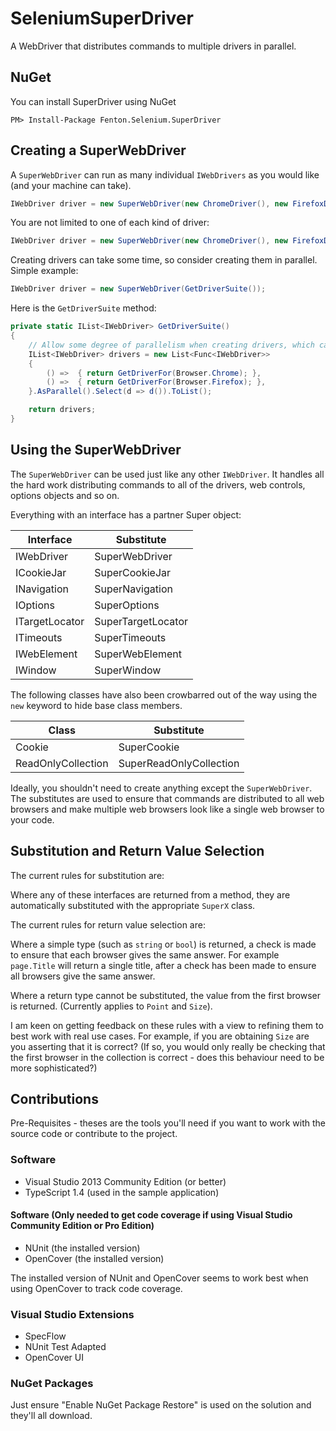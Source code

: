 # SeleniumSuperDriver
A WebDriver that distributes commands to multiple drivers in parallel.

## NuGet

You can install SuperDriver using NuGet

```
PM> Install-Package Fenton.Selenium.SuperDriver 
```

## Creating a SuperWebDriver

A ```SuperWebDriver``` can run as many individual ```IWebDrivers``` as you would like (and your machine can take).

```csharp
IWebDriver driver = new SuperWebDriver(new ChromeDriver(), new FirefoxDriver());
```

You are not limited to one of each kind of driver:

```csharp
IWebDriver driver = new SuperWebDriver(new ChromeDriver(), new FirefoxDriver(), new FirefoxDriver());
```

Creating drivers can take some time, so consider creating them in parallel. Simple example:

```csharp
IWebDriver driver = new SuperWebDriver(GetDriverSuite());
```

Here is the ```GetDriverSuite``` method:

```csharp
private static IList<IWebDriver> GetDriverSuite()
{
    // Allow some degree of parallelism when creating drivers, which can be slow
    IList<IWebDriver> drivers = new List<Func<IWebDriver>>
    {
        () =>  { return GetDriverFor(Browser.Chrome); },
        () =>  { return GetDriverFor(Browser.Firefox); },
    }.AsParallel().Select(d => d()).ToList();

    return drivers;
}
```

## Using the SuperWebDriver

The ```SuperWebDriver``` can be used just like any other ```IWebDriver```. It handles all the hard work distributing commands to all of the drivers, web controls, options objects and so on.

Everything with an interface has a partner Super object:

| Interface      | Substitute         |
|----------------|--------------------|
| IWebDriver     | SuperWebDriver     |
| ICookieJar     | SuperCookieJar     |
| INavigation    | SuperNavigation    |
| IOptions       | SuperOptions       |
| ITargetLocator | SuperTargetLocator |
| ITimeouts      | SuperTimeouts      |
| IWebElement    | SuperWebElement    |
| IWindow        | SuperWindow        |

The following classes have also been crowbarred out of the way using the ```new``` keyword to hide base class members.

| Class                 | Substitute                 |
|-----------------------|----------------------------|
| Cookie                | SuperCookie                |
| ReadOnlyCollection<T> | SuperReadOnlyCollection<T> |

Ideally, you shouldn't need to create anything except the ```SuperWebDriver```. The substitutes are used to ensure that commands are distributed to all web browsers and make multiple web browsers look like a single web browser to your code.

## Substitution and Return Value Selection

The current rules for substitution are:

Where any of these interfaces are returned from a method, they are automatically substituted with the appropriate ```SuperX``` class.

The current rules for return value selection are:

Where a simple type (such as ```string``` or ```bool```) is returned, a check is made to ensure that each browser gives the same answer. For example ```page.Title``` will return a single title, after a check has been made to ensure all browsers give the same answer.

Where a return type cannot be substituted, the value from the first browser is returned. (Currently applies to ```Point``` and ```Size```).

I am keen on getting feedback on these rules with a view to refining them to best work with real use cases. For example, if you are obtaining ```Size``` are you asserting that it is correct? (If so, you would only really be checking that the first browser in the collection is correct - does this behaviour need to be more sophisticated?)

## Contributions

Pre-Requisites - theses are the tools you'll need if you want to work with the source code or contribute to the project.

### Software 

 - Visual Studio 2013 Community Edition (or better)
 - TypeScript 1.4 (used in the sample application)

#### Software (Only needed to get code coverage if using Visual Studio Community Edition or Pro Edition)

 - NUnit (the installed version)
 - OpenCover (the installed version)

The installed version of NUnit and OpenCover seems to work best when using OpenCover to track code coverage.

### Visual Studio Extensions

 - SpecFlow
 - NUnit Test Adapted
 - OpenCover UI

### NuGet Packages

Just ensure "Enable NuGet Package Restore" is used on the solution and they'll all download.
